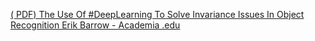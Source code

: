 [( PDF) The Use Of #DeepLearning To Solve Invariance Issues In Object Recognition   Erik Barrow - Academia .edu](https://qi.tc/qi/118854)